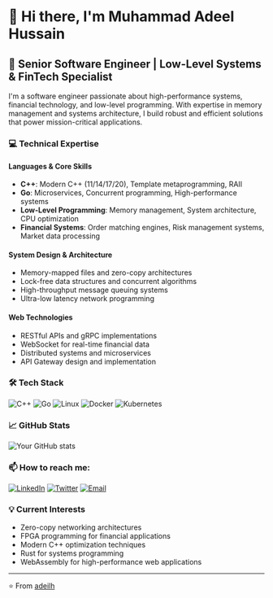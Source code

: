 # 👋 Hi there, I'm Muhammad Adeel Hussain

## 🚀 Senior Software Engineer | Low-Level Systems & FinTech Specialist

I'm a software engineer passionate about high-performance systems, financial technology, and low-level programming. With expertise in memory management and systems architecture, I build robust and efficient solutions that power mission-critical applications.

### 💻 Technical Expertise

#### Languages & Core Skills
- **C++**: Modern C++ (11/14/17/20), Template metaprogramming, RAII
- **Go**: Microservices, Concurrent programming, High-performance systems
- **Low-Level Programming**: Memory management, System architecture, CPU optimization
- **Financial Systems**: Order matching engines, Risk management systems, Market data processing

#### System Design & Architecture
- Memory-mapped files and zero-copy architectures
- Lock-free data structures and concurrent algorithms
- High-throughput message queuing systems
- Ultra-low latency network programming

#### Web Technologies
- RESTful APIs and gRPC implementations
- WebSocket for real-time financial data
- Distributed systems and microservices
- API Gateway design and implementation

### 🛠 Tech Stack
![C++](https://img.shields.io/badge/-C++-00599C?style=flat-square&logo=c%2B%2B)
![Go](https://img.shields.io/badge/-Go-00ADD8?style=flat-square&logo=go&logoColor=white)
![Linux](https://img.shields.io/badge/-Linux-FCC624?style=flat-square&logo=linux&logoColor=black)
![Docker](https://img.shields.io/badge/-Docker-2496ED?style=flat-square&logo=docker&logoColor=white)
![Kubernetes](https://img.shields.io/badge/-Kubernetes-326CE5?style=flat-square&logo=kubernetes&logoColor=white)

### 📈 GitHub Stats

![Your GitHub stats](https://github-readme-stats.vercel.app/api?username=yourusername&show_icons=true&theme=dark)

### 📫 How to reach me:
[![LinkedIn](https://img.shields.io/badge/-LinkedIn-0077B5?style=flat-square&logo=linkedin&logoColor=white)](https://www.linkedin.com/in/adeelhussain23/)
[![Twitter](https://img.shields.io/badge/-Twitter-1DA1F2?style=flat-square&logo=twitter&logoColor=white)](https://twitter.com/thelonegunner)
[![Email](https://img.shields.io/badge/-Email-D14836?style=flat-square&logo=gmail&logoColor=white)](mailto:madeel234@yahoo.com)

### 💡 Current Interests
- Zero-copy networking architectures
- FPGA programming for financial applications
- Modern C++ optimization techniques
- Rust for systems programming
- WebAssembly for high-performance web applications

---
⭐️ From [adeilh](https://github.com/adeilh)